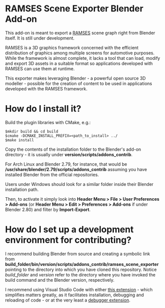 RAMSES Scene Exporter Blender Add-on
====================================

This add-on is meant to export a [RAMSES](https://github.com/GENIVI/ramses) scene graph right from Blender itself. It is still under development.

RAMSES is a 3D graphics framework concerned with the efficient distribution of graphics among multiple screens for automotive purposes. While the framework is almost complete, it lacks a tool that can load, modify and export 3D assets in a suitable format so applications developed with RAMSES can use them at runtime.

This exporter makes leveraging Blender - a powerful open source 3D modeller - possible for the creation of content to be used in applications developed with the RAMSES framework.

How do I install it?
====================

Build the plugin libraries with CMake, e.g.:
```
$mkdir build && cd build
$cmake -DCMAKE_INSTALL_PREFIX=<path_to_install> ../
$make install
```

Copy the contents of the installation folder to the Blender's add-on directory - it is usually under **version/scripts/addons_contrib**.

For Arch Linux and Blender 2.79, for instance, that would be **/usr/share/blender/2.79/scripts/addons_contrib** assuming you have installed Blender from the official repositories.

Users under Windows should look for a similar folder inside their Blender installation path.

Then, to activate it simply look into **Header Menu > File > User Preferences > Add-ons** (or **Header Menu > Edit > Preferences > Add-ons** if under Blender 2.80) and filter by **Import-Export**.


How do I set up a development environment for contributing?
===========================================================

I recommend building Blender from source and creating a symbolic link from **build_folder/bin/version/scripts/addons_contrib/ramses_scene_exporter** pointing to the directory into which you have cloned this repository. Notice *build_folder* and *version* refer to the directory where you have invoked the build command and the Blender version, respectively.

I recommend using Visual Studio Code with either [this extension](https://marketplace.visualstudio.com/items?itemName=JacquesLucke.blender-development) - which simplifies matters greatly, as it facilitates installation, debugging and reloading of code - or at the very least a [debugger extension](https://github.com/AlansCodeLog/blender-debugger-for-vscode).

